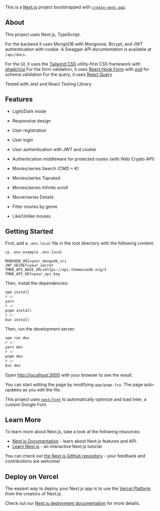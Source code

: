 This is a [Next.js](https://nextjs.org/) project bootstrapped with [`create-next-app`](https://github.com/vercel/next.js/tree/canary/packages/create-next-app).

## About

This project uses Next.js, TypeScript.

For the backend it uses MongoDB with Mongoose, Bcrypt, and JWT authentication with cookie.
A Swagger API documentation is available at `/api/docs`.

For the UI, it uses the [Tailwind CSS](https://tailwindcss.com/) utility-first CSS framework with [shadcn/ui](https://ui.shadcn.com)
For the form validation, it uses [React Hook Form](https://react-hook-form.com/) with [zod](https://zod.dev) for schema validation
For the query, it uses [React Query](https://react-query.tanstack.com/)

Tested with Jest and React Testing Library

## Features

- Light/Dark mode
- Responsive design

- User registration
- User login
- User authentication with JWT and cookie
- Authentication middleware for protected routes (with Web Crypto API)

- Movies/series Search (CMD + K)
- Movies/series Toprated
- Movies/series Infinite scroll
- Movie/series Details

- Filter movies by genre
- Like/Unlike movies

## Getting Started

First, add a `.env.local` file in the root directory with the following content:

```bash
cp .env.example .env.local
```

```dotenv
MONGODB_URI=your_mongodb_uri
JWT_SECRET=your_secret
TMDB_API_BASE_URL=https://api.themoviedb.org/3
TMDB_API_KEY=your_api_key
```

Then, install the dependencies:

```bash
npm install
# or
yarn
# or
pnpm install
# or
bun install
```

Then, run the development server:

```bash
npm run dev
# or
yarn dev
# or
pnpm dev
# or
bun dev
```

Open [http://localhost:3000](http://localhost:3000) with your browser to see the result.

You can start editing the page by modifying `app/page.tsx`. The page auto-updates as you edit the file.

This project uses [`next/font`](https://nextjs.org/docs/basic-features/font-optimization) to automatically optimize and load Inter, a custom Google Font.

## Learn More

To learn more about Next.js, take a look at the following resources:

- [Next.js Documentation](https://nextjs.org/docs) - learn about Next.js features and API.
- [Learn Next.js](https://nextjs.org/learn) - an interactive Next.js tutorial.

You can check out [the Next.js GitHub repository](https://github.com/vercel/next.js/) - your feedback and contributions are welcome!

## Deploy on Vercel

The easiest way to deploy your Next.js app is to use the [Vercel Platform](https://vercel.com/new?utm_medium=default-template&filter=next.js&utm_source=create-next-app&utm_campaign=create-next-app-readme) from the creators of Next.js.

Check out our [Next.js deployment documentation](https://nextjs.org/docs/deployment) for more details.
